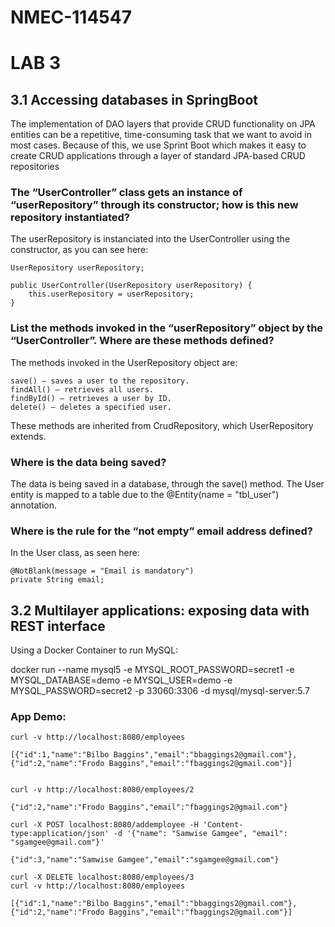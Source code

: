 # NMEC-114547

# LAB 3

## 3.1 Accessing databases in SpringBoot

The implementation of DAO layers that provide CRUD functionality on JPA entities can be a repetitive, time-consuming task that we want to avoid in most cases.
Because of this, we use Sprint Boot which makes it easy to create CRUD applications through a layer of standard JPA-based CRUD repositories


### The “UserController” class gets an instance of “userRepository” through its constructor; how is this new repository instantiated? 
The userRepository is instanciated into the UserController using the constructor, as you can see here:

```
UserRepository userRepository;

public UserController(UserRepository userRepository) {
    this.userRepository = userRepository;
}
```

### List the methods invoked in the “userRepository” object by the “UserController”. Where are these methods defined? 
The methods invoked in the UserRepository object are:

    save() — saves a user to the repository.
    findAll() — retrieves all users.
    findById() — retrieves a user by ID.
    delete() — deletes a specified user.

These methods are inherited from CrudRepository, which UserRepository extends.

### Where is the data being saved?

The data is being saved in a database, through the save() method. The User entity is mapped to a table due to the @Entity(name = "tbl_user") annotation.

### Where is the rule for the “not empty” email address defined?
In the User class, as seen here:

```
@NotBlank(message = "Email is mandatory")
private String email;
```

## 3.2 Multilayer applications: exposing data with REST interface

Using a Docker Container to run MySQL:

docker run --name mysql5 -e MYSQL_ROOT_PASSWORD=secret1 -e MYSQL_DATABASE=demo -e MYSQL_USER=demo -e MYSQL_PASSWORD=secret2 -p 33060:3306 -d mysql/mysql-server:5.7 

### App Demo:
```
curl -v http://localhost:8080/employees

[{"id":1,"name":"Bilbo Baggins","email":"bbaggings2@gmail.com"},{"id":2,"name":"Frodo Baggins","email":"fbaggings2@gmail.com"}]


curl -v http://localhost:8080/employees/2

{"id":2,"name":"Frodo Baggins","email":"fbaggings2@gmail.com"}

curl -X POST localhost:8080/addemployee -H 'Content-type:application/json' -d '{"name": "Samwise Gamgee", "email": "sgamgee@gmail.com"}'

{"id":3,"name":"Samwise Gamgee","email":"sgamgee@gmail.com"}

curl -X DELETE localhost:8080/employees/3
curl -v http://localhost:8080/employees

[{"id":1,"name":"Bilbo Baggins","email":"bbaggings2@gmail.com"},{"id":2,"name":"Frodo Baggins","email":"fbaggings2@gmail.com"}]
```
